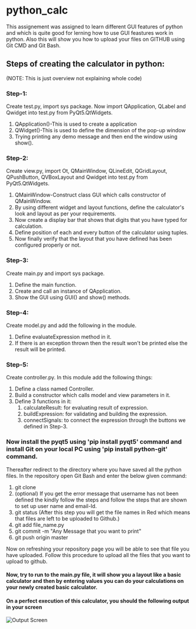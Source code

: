 # python_calc
This assignement was assigned to learn different GUI features of python and which is quite good for lerning how to use GUI feastures work in python. Also this will show you how to upload your files on GITHUB using Git CMD and Git Bash.  

## Steps of creating the calculator in python:  
(NOTE: This is just overview not explaining whole code)  

### Step-1:  
Create test.py, import sys package. Now import QApplication, QLabel and Qwidget into test.py from PyQt5.QtWidgets.
1. QApplication()-This is used to create a application
2. QWidget()-This is used to define the dimension of the pop-up window
3. Trying printing any demo message and then end the window using show().

### Step-2:
Create view.py, import Ot, QMainWindow, QLineEdit, QGridLayout, QPushButton, QVBoxLayout and Qwidget into test.py from PyQt5.QtWidgets.
1. QMainWindow-Construct class GUI which calls constructor of QMainWindow.
2. By using different widget and layout functions, define the calculator's look and layout as per your requirements.
3. Now create a display bar that shows that digits that you have typed for calculation.
4. Define position of each and every button of the calculator using tuples.
5. Now finally verify that the layout that you have defined has been configured properly or not.

### Step-3:
Create main.py and import sys package.	
1. Define the main function.
2. Create and call an instance of QApplication.
3. Show the GUI using GUI() and show() methods.

### Step-4:
Create model.py and add the following in the module.
1. Define evaluateExpression method in it.
2. If there is an exception thrown then the result won't be printed else the result will be printed.

### Step-5:
Create controller.py. In this module add the following things:
1. Define a class named Controller.
2. Build a constructor which calls model and view parameters in it.
3. Define 3 functions in it:
	1. calculateResult: for evaluating result of expression.
	2. buildExpression: for validating and building the expression.
	3. connectSignals: to connect the expression through the buttons we defined in Step-3.

### Now install the pyqt5 using 'pip install pyqt5' command and install Git on your local PC using 'pip install python-git' command.
Thereafter redirect to the directory where you have saved all the python files.
In the repository open Git Bash and enter the below given command:
1. git clone
3. (optional) If you get the error message that username has not been defined the kindly follow the steps and follow the steps that are shown to set up user name and email-Id.
2. git status
(After this step you will get the file names in Red which means that files are left to be uploaded to Github.)
3. git add file_name.py
4. git commit -m "Any Message that you want to print"
5. git push origin master

Now on refreshing your repository page you will be able to see that file you have uploaded.
Follow this procedure to upload all the files that you want to upload to github.

#### Now, try to run to the main.py file, it will show you a layout like a basic calculator and then by entering values you can do your calculations on your newly created basic calculator.
#### On a perfect execution of this calculator, you should the following output in your screen
![Output Screen](/Ooutput.png)
